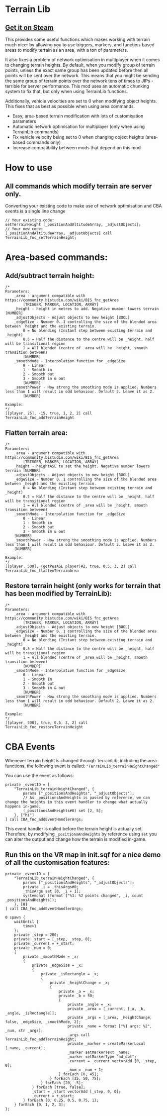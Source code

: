 # Terrain Lib

## [Get it on Steam](https://steamcommunity.com/sharedfiles/filedetails/?id=2966168738)

This provides some useful functions which makes working with terrain much nicer by allowing you to use triggers, markers, and function-based areas to modify terrain as an area, with a ton of parameters.

It also fixes a problem of network optimisation in multiplayer when it comes to changing terrain heights. By default, when you modify group of terrain points, unless the exact same group has been updated before then all points will be sent over the network. This means that you might be sending the same group of terrain points over the network tens of times to JIPs - terrible for server performance. This mod uses an automatic chunking system to fix that, but only when using TerrainLib functions.

Additionally, vehicle velocities are set to 0 when modifying object heights. This fixes that as best as possible when using area commands.

- Easy, area-based terrain modification with lots of customisation parameters
- Automatic network optimisation for multiplayer (only when using TerrainLib commands)
- Fix vehicle velocity being set to 0 when changing object heights (area-based commands only)
- Increase compatibility between mods that depend on this mod

# How to use

## All commands which modify terrain are server only.

Converting your existing code to make use of network optimisation and CBA events is a single line change
```sqf
// Your existing code:
setTerrainHeight [_positionAndAltitudeArray, _adjustObjects];
// Your new code:
[_positionAndAltitudeArray, _adjustObjects] call TerrainLib_fnc_setTerrainHeight;
```
# Area-based commands:

## Add/subtract terrain height:
```sqf
/*
Parameters:
    _area - argument compatible with https://community.bistudio.com/wiki/BIS_fnc_getArea 
        [TRIGGER, MARKER, LOCATION, ARRAY]
    _height - height in metres to add. Negative number lowers terrain [NUMBER]
    _adjustObjects - Adjust objects to new height [BOOL]
    _edgeSize - Number 0..1 controlling the size of the blended area between _height and the existing terrain.
        0 = No blending (Instant step between existing terrain and _height)
        0.5 = Half the distance to the centre will be _height, half will be transitional region
        1 = All blended (centre of _area will be _height, smooth transition between)
        [NUMBER]
    _smoothMode - Interpolation function for _edgeSize
        0 - Linear
        1 - Smooth in
        2 - Smooth out
        3 - Smooth in & out
        [NUMBER]
    _smoothPower - How strong the smoothing mode is applied. Numbers less than 1 will result in odd behaviour. Default 2. Leave it as 2.
        [NUMBER]

Example:
*/
[[player, 25], -15, true, 1, 2, 2] call TerrainLib_fnc_addTerrainHeight
```

## Flatten terrain area:
```sqf
/*
Parameters:
    _area - argument compatible with https://community.bistudio.com/wiki/BIS_fnc_getArea 
        [TRIGGER, MARKER, LOCATION, ARRAY]
    _height - heightASL to set the height. Negative number lowers terrain [NUMBER]
    _adjustObjects - Adjust objects to new height [BOOL]
    _edgeSize - Number 0..1 controlling the size of the blended area between _height and the existing terrain.
        0 = No blending (Instant step between existing terrain and _height)
        0.5 = Half the distance to the centre will be _height, half will be transitional region
        1 = All blended (centre of _area will be _height, smooth transition between)
    _smoothMode - Interpolation function for _edgeSize
        0 - Linear
        1 - Smooth in
        2 - Smooth out
        3 - Smooth in & out
    [NUMBER]
    _smoothPower - How strong the smoothing mode is applied. Numbers less than 1 will result in odd behaviour. Default 2. Leave it as 2.
    [NUMBER]

Example:
*/
[[player, 500], (getPosASL player)#2, true, 0.5, 3, 2] call TerrainLib_fnc_flattenTerrainArea
```

## Restore terrain height (only works for terrain that has been modified by TerrainLib):
```sqf
/*
Parameters:
    _area - argument compatible with https://community.bistudio.com/wiki/BIS_fnc_getArea 
        [TRIGGER, MARKER, LOCATION, ARRAY]
    _adjustObjects - Adjust objects to new height [BOOL]
    _edgeSize - Number 0..1 controlling the size of the blended area between _height and the existing terrain.
        0 = No blending (Instant step between existing terrain and _height)
        0.5 = Half the distance to the centre will be _height, half will be transitional region
        1 = All blended (centre of _area will be _height, smooth transition between)
        [NUMBER]
    _smoothMode - Interpolation function for _edgeSize
        0 - Linear
        1 - Smooth in
        2 - Smooth out
        3 - Smooth in & out
        [NUMBER]
    _smoothPower - How strong the smoothing mode is applied. Numbers less than 1 will result in odd behaviour. Default 2. Leave it as 2.
        [NUMBER]

Example:
*/
[[player, 500], true, 0.5, 3, 2] call TerrainLib_fnc_restoreTerrainHeight
```

# CBA Events
Whenever terrain height is changed through TerrainLib, including the area functions, the following event is called: `"TerrainLib_terrainHeightChanged"`

You can use the event as follows:
```sqf
private _eventID = [
    "TerrainLib_terrainHeightChanged", {
        params ["_positionsAndHeights", "_adjustObjects"];
        // As _positionsAndHeights is passed by reference, we can change the heights in this event handler to change what actually happens in-game.
        (_positionsAndHeights#0) set [2, 5];
    }, ["hi"]
] call CBA_fnc_addEventHandlerArgs;
```
This event handler is called before the terrain height is actually set. 
Therefore, by modifying `_positionsAndHeights` by reference using `set` you can alter the output and change how the terrain is modified in-game.

## Run this on the VR map in init.sqf for a nice demo of all the customisation features:
```sqf
private _eventID = [
    "TerrainLib_terrainHeightChanged", {
        params ["_positionsAndHeights", "_adjustObjects"];
        private _i = _thisArgs#0;
        _thisArgs set [0, _i + 1];
        systemchat (format ["%1: %2 points changed", _i, count _positionsAndHeights]);
    }, [0]
] call CBA_fnc_addEventHandlerArgs;

0 spawn {
    waitUntil {
        time>1
    };
    private _step = 200;
    private _start = [_step, _step, 0];
    private _current = +_start;
    private _num = 0;
    {
        private _smoothMode = _x;
        {
            private _edgeSize = _x;
            {
                private _isRectangle = _x;
                {
                    private _heightChange = _x;
                    {
                        private _a = _x;
                        private _b = 50;
                        {
                            private _angle = _x;
                            private _area = [_current, [_a, _b, _angle, _isRectangle]];
                            private _args = [_area, _heightChange, false, _edgeSize, _smoothMode, 2];
                            private _name = format ["%1 args: %2", _num, str _args];
                            _args call TerrainLib_fnc_addTerrainHeight;
                            private _marker = createMarkerLocal [_name, _current];
                            _marker setMarkerText _name;
                            _marker setMarkerType "hd_dot";
                            _current = _current vectorAdd [0, _step, 0];
                            _num = _num + 1;
                        } forEach [0, 45];
                    } forEach [25, 50, 75];
                } forEach [20, -5];
            } forEach [true, false];
            _start = _start vectorAdd [_step, 0, 0];
            _current = +_start;
        } forEach [0, 0.25, 0.5, 0.75, 1];
    } forEach [0, 1, 2, 3];
};
```
